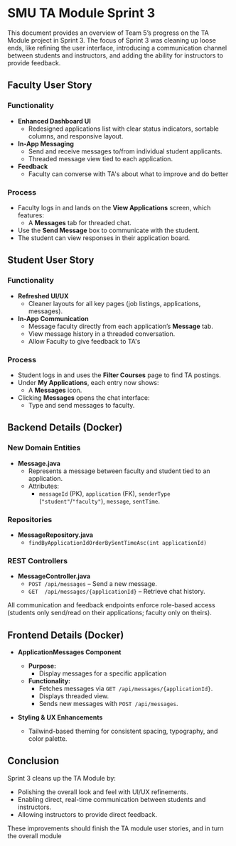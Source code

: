 # SMU TA Module Sprint 3

This document provides an overview of Team 5’s progress on the TA Module project in Sprint 3. The focus of Sprint 3 was cleaning up loose ends, like refining the user interface, introducing a communication channel between students and instructors, and adding the ability for instructors to provide feedback.

## Faculty User Story

### Functionality
- **Enhanced Dashboard UI**  
  - Redesigned applications list with clear status indicators, sortable columns, and responsive layout.  
- **In-App Messaging**  
  - Send and receive messages to/from individual student applicants.  
  - Threaded message view tied to each application.  
- **Feedback**  
  - Faculty can converse with TA's about what to improve and do better

### Process
- Faculty logs in and lands on the **View Applications** screen, which features:
  - A **Messages** tab for threaded chat.
- Use the **Send Message** box to communicate with the student.
- The student can view responses in their application board.

## Student User Story

### Functionality
- **Refreshed UI/UX**  
  - Cleaner layouts for all key pages (job listings, applications, messages).  
- **In-App Communication**  
  - Message faculty directly from each application’s **Message** tab.  
  - View message history in a threaded conversation.  
  - Allow Faculty to give feedback to TA's

### Process
- Student logs in and uses the **Filter Courses** page to find TA postings.
- Under **My Applications**, each entry now shows:
  - A **Messages** icon.
- Clicking **Messages** opens the chat interface:
  - Type and send messages to faculty.

## Backend Details (Docker)

### New Domain Entities
- **Message.java**  
  - Represents a message between faculty and student tied to an application.  
  - Attributes:
    - `messageId` (PK), `application` (FK), `senderType` (`"student"`/`"faculty"`), `message`, `sentTime`.   

### Repositories
- **MessageRepository.java**  
  - `findByApplicationIdOrderBySentTimeAsc(int applicationId)`    

### REST Controllers
- **MessageController.java**  
  - `POST /api/messages` – Send a new message.  
  - `GET  /api/messages/{applicationId}` – Retrieve chat history.  

All communication and feedback endpoints enforce role-based access (students only send/read on their applications; faculty only on theirs).

## Frontend Details (Docker)

- **ApplicationMessages Component**  
  - **Purpose:**
    - Display messages for a specific application
  - **Functionality:**  
    - Fetches messages via `GET /api/messages/{applicationId}`.  
    - Displays threaded view.  
    - Sends new messages with `POST /api/messages`.  

- **Styling & UX Enhancements**  
  - Tailwind-based theming for consistent spacing, typography, and color palette.   

## Conclusion

Sprint 3 cleans up the TA Module by:

- Polishing the overall look and feel with UI/UX refinements.  
- Enabling direct, real-time communication between students and instructors.  
- Allowing instructors to provide direct feedback.  

These improvements should finish the TA module user stories, and in turn the overall module   
